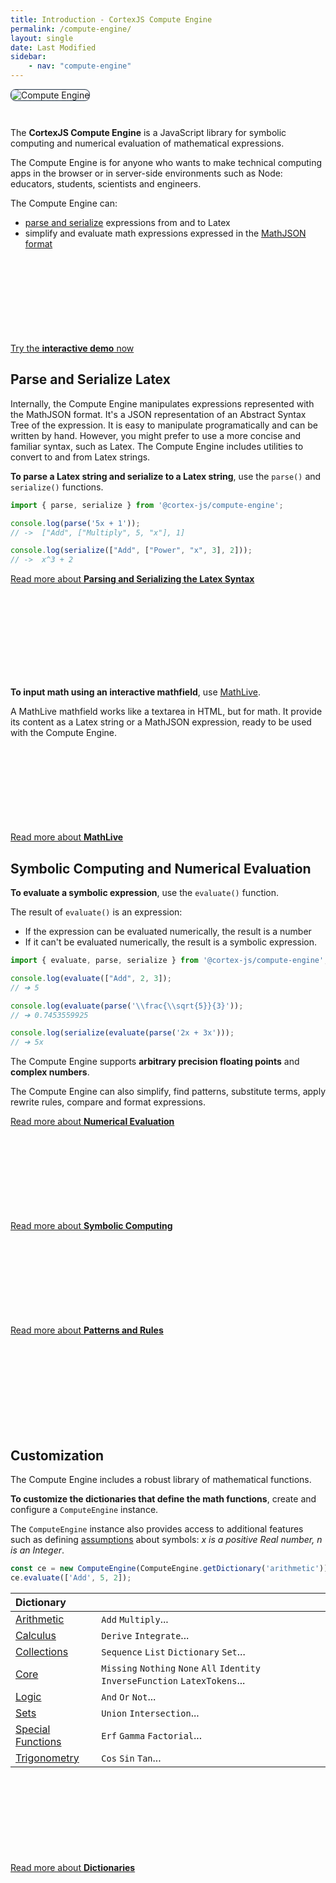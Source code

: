 ```yaml
---
title: Introduction - CortexJS Compute Engine
permalink: /compute-engine/
layout: single
date: Last Modified
sidebar:
    - nav: "compute-engine"
---
```

<script defer type='module'>
    import {renderMathInDocument} from '//unpkg.com/mathlive/dist/mathlive.min.mjs';
    renderMathInDocument({ 
      renderAccessibleContent: false,
      TeX: { 
        delimiters: {
          inline: [['\\(', '\\)']],
          display: [ ['$$', '$$'], ['\\[', '\\]']],
        },
        processEnvironments : false 
      },
      asciiMath: null,
    });
</script>

<img alt="Compute Engine" src='/assets/Compute-Engine-2.png' style='margin-bottom:2em; border-radius:8px; border:1px solid #203346'>

The **CortexJS Compute Engine** is a JavaScript library for symbolic
computing and numerical evaluation of mathematical expressions.

The Compute Engine is for anyone who wants to make technical computing apps 
in the browser or in server-side environments such as Node: educators, students, scientists and engineers.


The Compute Engine can:
- <a href="/guides/math-json/latex-syntax/">parse and serialize</a> expressions from and to Latex
- simplify and evaluate math expressions expressed in the <a href ="/math-json/">MathJSON format</a>

<div class='read-more'><a href="/compute-engine/demo/">Try the <strong>interactive demo</strong> now<svg class="svg-chevron" ><use xlink:href="#svg-chevron"></use></svg></a></div>

## Parse and Serialize Latex

Internally, the Compute Engine manipulates expressions represented with the MathJSON format. It's a JSON representation of an Abstract Syntax Tree
of the expression. It is easy to manipulate programatically and can be
written by hand. However, you might prefer to use a more concise and
familiar syntax, such as Latex. The Compute Engine includes utilities
to convert to and from Latex strings.

**To parse a Latex string and serialize to a Latex string**, use the `parse()` and `serialize()` 
functions.

```js
import { parse, serialize } from '@cortex-js/compute-engine';

console.log(parse('5x + 1'));
// ->  ["Add", ["Multiply", 5, "x"], 1]

console.log(serialize(["Add", ["Power", "x", 3], 2]));
// ->  x^3 + 2

```

<div class='read-more'><a href="/guides/math-json/latex-syntax/">Read more about <strong>Parsing and Serializing the Latex Syntax</strong><svg class="svg-chevron" ><use xlink:href="#svg-chevron"></use></svg></a></div>

**To input math using an interactive mathfield**, use [MathLive](/mathlive/).

A MathLive mathfield works like a textarea in HTML, but for math. It provide 
its content as a Latex string or a MathJSON expression, ready to be used with the Compute Engine.

<div class='read-more'><a href="/mathlive/">Read more about <strong>MathLive</strong><svg class="svg-chevron" ><use xlink:href="#svg-chevron"></use></svg></a></div>



## Symbolic Computing and Numerical Evaluation

**To evaluate a symbolic expression**, use the `evaluate()` function.

The result of `evaluate()` is an expression:

- If the expression can be evaluated numerically, the result is a number
- If it can't be evaluated numerically, the result is a symbolic expression.

```js
import { evaluate, parse, serialize } from '@cortex-js/compute-engine';

console.log(evaluate(["Add", 2, 3]);
// ➔ 5

console.log(evaluate(parse('\\frac{\\sqrt{5}}{3}'));
// ➔ 0.7453559925

console.log(serialize(evaluate(parse('2x + 3x')));
// ➔ 5x
```

The Compute Engine supports **arbitrary precision floating points** and **complex
numbers**.

The Compute Engine can also simplify, find patterns, substitute terms, apply rewrite rules,
compare and format expressions.


<div class='read-more'><a href="/guides/compute-engine/numerical-evaluation/">Read more about <strong>Numerical Evaluation</strong><svg class="svg-chevron" ><use xlink:href="#svg-chevron"></use></svg></a></div>


<div class='read-more'><a href="/guides/compute-engine/symbolic-computing/">Read more about <strong>Symbolic Computing</strong><svg class="svg-chevron" ><use xlink:href="#svg-chevron"></use></svg></a></div>

<div class='read-more'><a href="/guides/compute-engine/patterns-and-rules/">Read more about <strong>Patterns and Rules</strong><svg class="svg-chevron" ><use xlink:href="#svg-chevron"></use></svg></a></div>



## Customization

The Compute Engine includes a robust library of mathematical functions. 

**To customize the dictionaries that define the math functions**, create and configure a `ComputeEngine` instance.

The `ComputeEngine` instance also provides access to additional features
such as defining [assumptions](/guides/compute-engine/assumptions/) about 
symbols: _x is a positive Real number, n is an Integer_.

```js
const ce = new ComputeEngine(ComputeEngine.getDictionary('arithmetic'));
ce.evaluate(['Add', 5, 2]);
```

<div class=symbols-table>

| Dictionary |  |
|:---|:---|
| [Arithmetic](/guides/compute-engine/arithmetic/) | `Add` `Multiply`...|
| [Calculus](/guides/compute-engine/calculus/) | `Derive` `Integrate`...|
| [Collections](/guides/compute-engine/collections/)| `Sequence` `List` `Dictionary` `Set`... |
| [Core](/guides/compute-engine/core/) | `Missing` `Nothing` `None` `All`  `Identity` `InverseFunction` `LatexTokens`... |
| [Logic](/guides/compute-engine/logic/) |`And` `Or` `Not`...|
| [Sets](/guides/compute-engine/sets/) | `Union` `Intersection`...|
| [Special Functions](/guides/compute-engine/special-functions/) | `Erf` `Gamma` `Factorial`...|
| [Trigonometry](/guides/compute-engine/trigonometry/)  | `Cos` `Sin` `Tan`...| 

</div>

<div class='read-more'><a href="/guides/compute-engine/dictionaries/">Read more about <strong>Dictionaries</strong><svg class="svg-chevron" ><use xlink:href="#svg-chevron"></use></svg></a></div>
